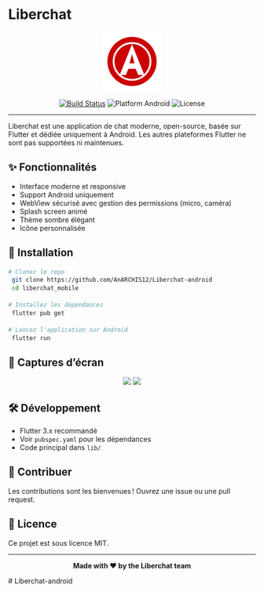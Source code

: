 # Liberchat

<p align="center">
  <img src="assets/logo.png" alt="Liberchat Logo" width="120" />
</p>

<p align="center">
  <a href="https://github.com/AnARCHIS12/Liberchat-android/actions/workflows/flutter.yml"><img src="https://img.shields.io/github/workflow/status/AnARCHIS12/Liberchat-android/Flutter%20CI?label=build&logo=github" alt="Build Status"></a>
  <img src="https://img.shields.io/badge/Flutter-Android%20Only-green?logo=android" alt="Platform Android">
  <img src="https://img.shields.io/badge/License-MIT-blue.svg" alt="License">
</p>


---

Liberchat est une application de chat moderne, open-source, basée sur Flutter et dédiée uniquement à Android. Les autres plateformes Flutter ne sont pas supportées ni maintenues.

## ✨ Fonctionnalités
- Interface moderne et responsive
- Support Android uniquement
- WebView sécurisé avec gestion des permissions (micro, caméra)
- Splash screen animé
- Thème sombre élégant
- Icône personnalisée

## 🚀 Installation
```bash
# Clonez le repo
 git clone https://github.com/AnARCHIS12/Liberchat-android
 cd liberchat_mobile

# Installez les dépendances
 flutter pub get

# Lancez l'application sur Android
 flutter run
```

## 📱 Captures d’écran
<p align="center">
  <img src="assets/screenshot1.png" width="200" />
  <img src="assets/screenshot2.png" width="200" />
</p>

## 🛠️ Développement
- Flutter 3.x recommandé
- Voir `pubspec.yaml` pour les dépendances
- Code principal dans `lib/`

## 🤝 Contribuer
Les contributions sont les bienvenues ! Ouvrez une issue ou une pull request.

## 📄 Licence
Ce projet est sous licence MIT.

---

<p align="center">
  <b>Made with ❤️ by the Liberchat team</b>
</p>
# Liberchat-android
